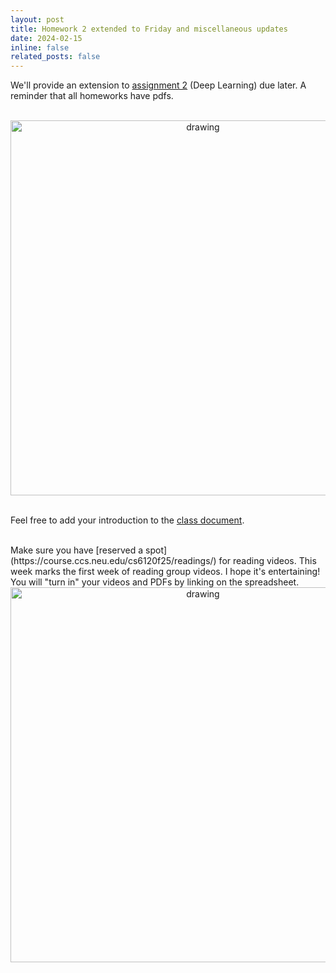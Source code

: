 ```yaml
---
layout: post
title: Homework 2 extended to Friday and miscellaneous updates
date: 2024-02-15
inline: false
related_posts: false
---
```


We'll provide an extension to [assignment 2](https://course.ccs.neu.edu/cs6120f25/assets/pdf/assignment-2.pdf) (Deep Learning) due later. A reminder that all homeworks have pdfs. 

<br>
<center>
<img src="https://www.pblworks.org/sites/default/files/inline-images/girl-celebrates.png" alt="drawing" width="600"/>
</center>
<br>

Feel free to add your introduction to the [class document](https://docs.google.com/document/d/1_gXwcOyE6wKQHiapdL65mO35HKHY-UAaWz5QpVejsag/edit?tab=t.0).

<br> 
Make sure  you have [reserved a spot](https://course.ccs.neu.edu/cs6120f25/readings/) for reading videos. This week marks the first week of reading group videos. I hope it's entertaining! You will "turn in" your videos and PDFs by linking on the spreadsheet.


<br>
<center>
<img src="https://www.pblworks.org/sites/default/files/inline-images/girl-celebrates.png" alt="drawing" width="600"/>
</center>
